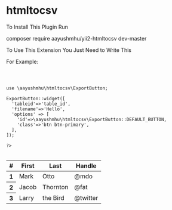 # htmltocsv

To Install This Plugin Run

composer require aayushmhu/yii2-htmltocsv dev-master

To Use This Extension You Just Need to Write This

For Example:

<pre>
<code>

<?php>
use \aayushmhu\htmltocsv\ExportButton;

ExportButton::widget([
  'tableid'=>'table_id',
  'filename'=>'Hello',
  'options' => [
    'id'=>\aayushmhu\htmltocsv\ExportButton::DEFAULT_BUTTON,
    'class'=>'btn btn-primary',
  ],
]);

?>
</code>
</pre>

<table class="table" id="table_id" >
  <thead>
    <tr>
      <th scope="col">#</th>
      <th scope="col">First</th>
      <th scope="col">Last</th>
      <th scope="col">Handle</th>
    </tr>
  </thead>
  <tbody>
    <tr>
      <th scope="row">1</th>
      <td>Mark</td>
      <td>Otto</td>
      <td>@mdo</td>
    </tr>
    <tr>
      <th scope="row">2</th>
      <td>Jacob</td>
      <td>Thornton</td>
      <td>@fat</td>
    </tr>
    <tr>
      <th scope="row">3</th>
      <td>Larry</td>
      <td>the Bird</td>
      <td>@twitter</td>
    </tr>
  </tbody>
</table>
